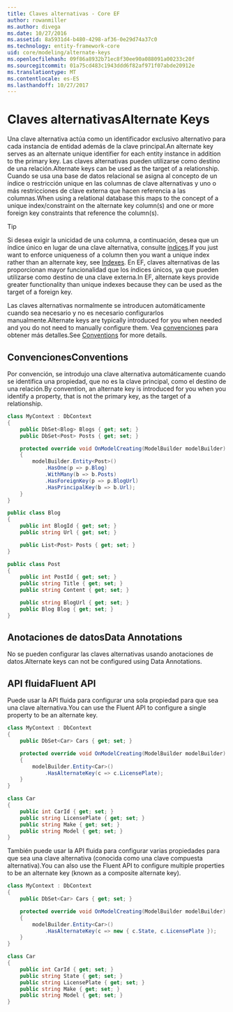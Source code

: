 ```yaml
---
title: Claves alternativas - Core EF
author: rowanmiller
ms.author: divega
ms.date: 10/27/2016
ms.assetid: 8a5931d4-b480-4298-af36-0e29d74a37c0
ms.technology: entity-framework-core
uid: core/modeling/alternate-keys
ms.openlocfilehash: 09f86a8932b71ec8f30ee90a088091a00233c20f
ms.sourcegitcommit: 01a75cd483c1943ddd6f82af971f07abde20912e
ms.translationtype: MT
ms.contentlocale: es-ES
ms.lasthandoff: 10/27/2017
---
```

# <a name="alternate-keys"></a><span data-ttu-id="8f6a9-102">Claves alternativas</span><span class="sxs-lookup"><span data-stu-id="8f6a9-102">Alternate Keys</span></span>

<span data-ttu-id="8f6a9-103">Una clave alternativa actúa como un identificador exclusivo alternativo para cada instancia de entidad además de la clave principal.</span><span class="sxs-lookup"><span data-stu-id="8f6a9-103">An alternate key serves as an alternate unique identifier for each entity instance in addition to the primary key.</span></span> <span data-ttu-id="8f6a9-104">Las claves alternativas pueden utilizarse como destino de una relación.</span><span class="sxs-lookup"><span data-stu-id="8f6a9-104">Alternate keys can be used as the target of a relationship.</span></span> <span data-ttu-id="8f6a9-105">Cuando se usa una base de datos relacional se asigna al concepto de un índice o restricción unique en las columnas de clave alternativas y uno o más restricciones de clave externa que hacen referencia a las columnas.</span><span class="sxs-lookup"><span data-stu-id="8f6a9-105">When using a relational database this maps to the concept of a unique index/constraint on the alternate key column(s) and one or more foreign key constraints that reference the column(s).</span></span>

> [!TIP]  
> <span data-ttu-id="8f6a9-106">Si desea exigir la unicidad de una columna, a continuación, desea que un índice único en lugar de una clave alternativa, consulte [índices](indexes.md).</span><span class="sxs-lookup"><span data-stu-id="8f6a9-106">If you just want to enforce uniqueness of a column then you want a unique index rather than an alternate key, see [Indexes](indexes.md).</span></span> <span data-ttu-id="8f6a9-107">En EF, claves alternativas de las proporcionan mayor funcionalidad que los índices únicos, ya que pueden utilizarse como destino de una clave externa.</span><span class="sxs-lookup"><span data-stu-id="8f6a9-107">In EF, alternate keys provide greater functionality than unique indexes because they can be used as the target of a foreign key.</span></span>

<span data-ttu-id="8f6a9-108">Las claves alternativas normalmente se introducen automáticamente cuando sea necesario y no es necesario configurarlos manualmente.</span><span class="sxs-lookup"><span data-stu-id="8f6a9-108">Alternate keys are typically introduced for you when needed and you do not need to manually configure them.</span></span> <span data-ttu-id="8f6a9-109">Vea [convenciones](#conventions) para obtener más detalles.</span><span class="sxs-lookup"><span data-stu-id="8f6a9-109">See [Conventions](#conventions) for more details.</span></span>

## <a name="conventions"></a><span data-ttu-id="8f6a9-110">Convenciones</span><span class="sxs-lookup"><span data-stu-id="8f6a9-110">Conventions</span></span>

<span data-ttu-id="8f6a9-111">Por convención, se introdujo una clave alternativa automáticamente cuando se identifica una propiedad, que no es la clave principal, como el destino de una relación.</span><span class="sxs-lookup"><span data-stu-id="8f6a9-111">By convention, an alternate key is introduced for you when you identify a property, that is not the primary key, as the target of a relationship.</span></span>

<!-- [!code-csharp[Main](samples/core/Modeling/Conventions/Samples/AlternateKey.cs?highlight=12)] -->
``` csharp
class MyContext : DbContext
{
    public DbSet<Blog> Blogs { get; set; }
    public DbSet<Post> Posts { get; set; }

    protected override void OnModelCreating(ModelBuilder modelBuilder)
    {
        modelBuilder.Entity<Post>()
            .HasOne(p => p.Blog)
            .WithMany(b => b.Posts)
            .HasForeignKey(p => p.BlogUrl)
            .HasPrincipalKey(b => b.Url);
    }
}

public class Blog
{
    public int BlogId { get; set; }
    public string Url { get; set; }

    public List<Post> Posts { get; set; }
}

public class Post
{
    public int PostId { get; set; }
    public string Title { get; set; }
    public string Content { get; set; }

    public string BlogUrl { get; set; }
    public Blog Blog { get; set; }
}
```

## <a name="data-annotations"></a><span data-ttu-id="8f6a9-112">Anotaciones de datos</span><span class="sxs-lookup"><span data-stu-id="8f6a9-112">Data Annotations</span></span>

<span data-ttu-id="8f6a9-113">No se pueden configurar las claves alternativas usando anotaciones de datos.</span><span class="sxs-lookup"><span data-stu-id="8f6a9-113">Alternate keys can not be configured using Data Annotations.</span></span>

## <a name="fluent-api"></a><span data-ttu-id="8f6a9-114">API fluida</span><span class="sxs-lookup"><span data-stu-id="8f6a9-114">Fluent API</span></span>

<span data-ttu-id="8f6a9-115">Puede usar la API fluida para configurar una sola propiedad para que sea una clave alternativa.</span><span class="sxs-lookup"><span data-stu-id="8f6a9-115">You can use the Fluent API to configure a single property to be an alternate key.</span></span>

<!-- [!code-csharp[Main](samples/core/Modeling/FluentAPI/Samples/AlternateKeySingle.cs?highlight=7,8)] -->
``` csharp
class MyContext : DbContext
{
    public DbSet<Car> Cars { get; set; }

    protected override void OnModelCreating(ModelBuilder modelBuilder)
    {
        modelBuilder.Entity<Car>()
            .HasAlternateKey(c => c.LicensePlate);
    }
}

class Car
{
    public int CarId { get; set; }
    public string LicensePlate { get; set; }
    public string Make { get; set; }
    public string Model { get; set; }
}
```

<span data-ttu-id="8f6a9-116">También puede usar la API fluida para configurar varias propiedades para que sea una clave alternativa (conocida como una clave compuesta alternativa).</span><span class="sxs-lookup"><span data-stu-id="8f6a9-116">You can also use the Fluent API to configure multiple properties to be an alternate key (known as a composite alternate key).</span></span>

<!-- [!code-csharp[Main](samples/core/Modeling/FluentAPI/Samples/AlternateKeyComposite.cs?highlight=7,8)] -->
``` csharp
class MyContext : DbContext
{
    public DbSet<Car> Cars { get; set; }

    protected override void OnModelCreating(ModelBuilder modelBuilder)
    {
        modelBuilder.Entity<Car>()
            .HasAlternateKey(c => new { c.State, c.LicensePlate });
    }
}

class Car
{
    public int CarId { get; set; }
    public string State { get; set; }
    public string LicensePlate { get; set; }
    public string Make { get; set; }
    public string Model { get; set; }
}
```
